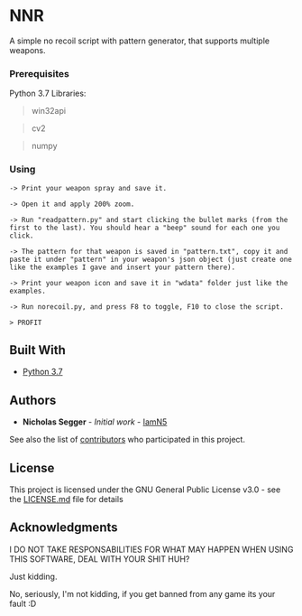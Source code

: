 # NNR
A simple no recoil script with pattern generator, that supports multiple weapons.

### Prerequisites

Python 3.7 Libraries:
> win32api

> cv2

> numpy

### Using

```
-> Print your weapon spray and save it.
```
```
-> Open it and apply 200% zoom.
```
```
-> Run "readpattern.py" and start clicking the bullet marks (from the first to the last). You should hear a "beep" sound for each one you click.
```
```
-> The pattern for that weapon is saved in "pattern.txt", copy it and paste it under "pattern" in your weapon's json object (just create one like the examples I gave and insert your pattern there).
```
```
-> Print your weapon icon and save it in "wdata" folder just like the examples.
```
```
-> Run norecoil.py, and press F8 to toggle, F10 to close the script.
```
```
> PROFIT
```

## Built With

* [Python 3.7](https://www.python.org/downloads/)

## Authors

* **Nicholas Segger** - *Initial work* - [IamN5](https://github.com/IamN5)

See also the list of [contributors](https://github.com/your/project/contributors) who participated in this project.

## License

This project is licensed under the GNU General Public License v3.0 - see the [LICENSE.md](LICENSE.md) file for details

## Acknowledgments

I DO NOT TAKE RESPONSABILITIES FOR WHAT MAY HAPPEN WHEN USING THIS SOFTWARE, DEAL WITH YOUR SHIT HUH?

Just kidding. 

No, seriously, I'm not kidding, if you get banned from any game its your fault :D
